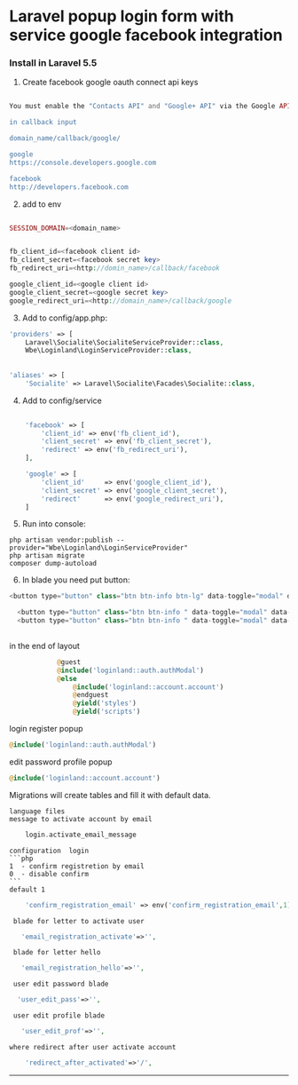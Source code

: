 Laravel popup login form with service google facebook integration
=============

### Install in Laravel 5.5

1. Create facebook google oauth connect api keys

```php

You must enable the "Contacts API" and "Google+ API" via the Google API console."

in callback input 

domain_name/callback/google/

google
https://console.developers.google.com

facebook
http://developers.facebook.com

````
2. add to env 

```php

SESSION_DOMAIN=<domain_name>


fb_client_id=<facebook client id>
fb_client_secret=<facebook secret key>
fb_redirect_uri=<http://domin_name>/callback/facebook

google_client_id=<google client id>
google_client_secret=<google secret key>
google_redirect_uri=<http://domain_name>/callback/google

```

3. Add to config/app.php:

```php
'providers' => [
	Laravel\Socialite\SocialiteServiceProvider::class,
    Wbe\Loginland\LoginServiceProvider::class,
	
	
'aliases' => [
	'Socialite' => Laravel\Socialite\Facades\Socialite::class,
```

4. Add to config/service

```php
	
	'facebook' => [
        'client_id' => env('fb_client_id'),
        'client_secret' => env('fb_client_secret'),
        'redirect' => env('fb_redirect_uri'),
    ],

    'google' => [
        'client_id'     => env('google_client_id'),
        'client_secret' => env('google_client_secret'),
        'redirect'      => env('google_redirect_uri'),
    ]
```

     
5. Run into console:

```ssh
php artisan vendor:publish --provider="Wbe\Loginland\LoginServiceProvider"
php artisan migrate
composer dump-autoload
```

6. In blade you need put 
button:
```php
<button type="button" class="btn btn-info btn-lg" data-toggle="modal" data-target="#head_auth">Login\Register</button>
```

```php
  <button type="button" class="btn btn-info " data-toggle="modal" data-target="#profile_edit">Edit profile</button>
  <button type="button" class="btn btn-info " data-toggle="modal" data-target="#password_edit">Edit password</button>
                     
```
in the end of layout
```php
			@guest
            @include('loginland::auth.authModal')
            @else
                @include('loginland::account.account')
                @endguest
                @yield('styles')
                @yield('scripts')
```
 login register popup
```php 
@include('loginland::auth.authModal')
```
edit password profile popup
```php
@include('loginland::account.account')
```
                	

Migrations will create tables and fill it with default data.


	language files  
	message to activate account by email
```php
	login.activate_email_message
```

	configuration  login
	```php
	1  - confirm registretion by email
	0  - disable confirm 
	```
	default 1
```php
    'confirm_registration_email' => env('confirm_registration_email',1),
```
     blade for letter to activate user
```php   
   'email_registration_activate'=>'',
```
     blade for letter hello
```php   
   'email_registration_hello'=>'',
```
     user edit password blade
```php  
  'user_edit_pass'=>'',
```
     user edit profile blade
```php   
   'user_edit_prof'=>'',
```
	
	where redirect after user activate account
```php
	'redirect_after_activated'=>'/',
```

---------